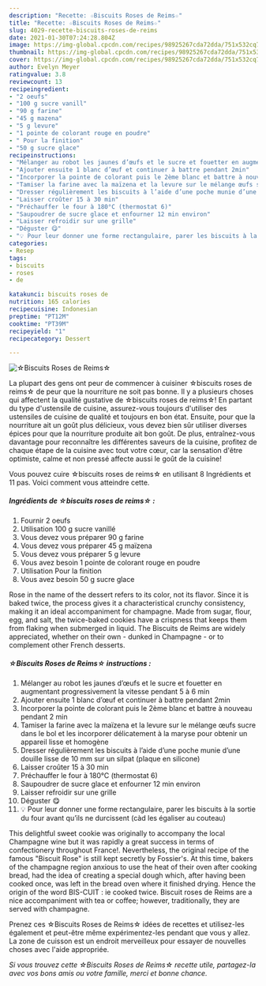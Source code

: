 ```yaml
---
description: "Recette: ☆Biscuits Roses de Reims☆"
title: "Recette: ☆Biscuits Roses de Reims☆"
slug: 4029-recette-biscuits-roses-de-reims
date: 2021-01-30T07:24:28.804Z
image: https://img-global.cpcdn.com/recipes/98925267cda72dda/751x532cq70/☆biscuits-roses-de-reims☆-photo-principale-de-la-recette.jpg
thumbnail: https://img-global.cpcdn.com/recipes/98925267cda72dda/751x532cq70/☆biscuits-roses-de-reims☆-photo-principale-de-la-recette.jpg
cover: https://img-global.cpcdn.com/recipes/98925267cda72dda/751x532cq70/☆biscuits-roses-de-reims☆-photo-principale-de-la-recette.jpg
author: Evelyn Meyer
ratingvalue: 3.8
reviewcount: 13
recipeingredient:
- "2 oeufs"
- "100 g sucre vanill"
- "90 g farine"
- "45 g mazena"
- "5 g levure"
- "1 pointe de colorant rouge en poudre"
- " Pour la finition"
- "50 g sucre glace"
recipeinstructions:
- "Mélanger au robot les jaunes d’œufs et le sucre et fouetter en augmentant progressivement la vitesse pendant 5 à 6 min"
- "Ajouter ensuite 1 blanc d’œuf et continuer à battre pendant 2min"
- "Incorporer la pointe de colorant puis le 2ème blanc et battre à nouveau pendant 2 min"
- "Tamiser la farine avec la maïzena et la levure sur le mélange œufs sucre dans le bol et les incorporer délicatement à la maryse pour obtenir un appareil lisse et homogène"
- "Dresser régulièrement les biscuits à l’aide d’une poche munie d’une douille lisse de 10 mm sur un silpat (plaque en silicone)"
- "Laisser croûter 15 à 30 min"
- "Préchauffer le four à 180°C (thermostat 6)"
- "Saupoudrer de sucre glace et enfourner 12 min environ"
- "Laisser refroidir sur une grille"
- "Déguster 😋"
- "💡 Pour leur donner une forme rectangulaire, parer les biscuits à la sortie du four avant qu’ils ne durcissent (càd les égaliser au couteau)"
categories:
- Resep
tags:
- biscuits
- roses
- de

katakunci: biscuits roses de 
nutrition: 165 calories
recipecuisine: Indonesian
preptime: "PT12M"
cooktime: "PT39M"
recipeyield: "1"
recipecategory: Dessert

---
```



![☆Biscuits Roses de Reims☆](https://img-global.cpcdn.com/recipes/98925267cda72dda/751x532cq70/☆biscuits-roses-de-reims☆-photo-principale-de-la-recette.jpg)

La plupart des gens ont peur de commencer à cuisiner ☆biscuits roses de reims☆ de peur que la nourriture ne soit pas bonne. Il y a plusieurs choses qui affectent la qualité gustative de ☆biscuits roses de reims☆! En partant du type d'ustensile de cuisine, assurez-vous toujours d'utiliser des ustensiles de cuisine de qualité et toujours en bon état. Ensuite, pour que la nourriture ait un goût plus délicieux, vous devez bien sûr utiliser diverses épices pour que la nourriture produite ait bon goût. De plus, entraînez-vous davantage pour reconnaître les différentes saveurs de la cuisine, profitez de chaque étape de la cuisine avec tout votre cœur, car la sensation d'être optimiste, calme et non pressé affecte aussi le goût de la cuisine!

<!--inarticleads1-->

Vous pouvez cuire ☆biscuits roses de reims☆ en utilisant 8 Ingrédients et 11 pas. Voici comment vous atteindre cette.

##### Ingrédients de ☆biscuits roses de reims☆ :

1. Fournir 2 oeufs
1. Utilisation 100 g sucre vanillé
1. Vous devez vous préparer 90 g farine
1. Vous devez vous préparer 45 g maïzena
1. Vous devez vous préparer 5 g levure
1. Vous avez besoin 1 pointe de colorant rouge en poudre
1. Utilisation  Pour la finition
1. Vous avez besoin 50 g sucre glace


Rose in the name of the dessert refers to its color, not its flavor. Since it is baked twice, the process gives it a characteristical crunchy consistency, making it an ideal accompaniment for champagne. Made from sugar, flour, egg, and salt, the twice-baked cookies have a crispness that keeps them from flaking when submerged in liquid. The Biscuits de Reims are widely appreciated, whether on their own - dunked in Champagne - or to complement other French desserts. 

<!--inarticleads2-->

##### ☆Biscuits Roses de Reims☆ instructions :

1. Mélanger au robot les jaunes d’œufs et le sucre et fouetter en augmentant progressivement la vitesse pendant 5 à 6 min
1. Ajouter ensuite 1 blanc d’œuf et continuer à battre pendant 2min
1. Incorporer la pointe de colorant puis le 2ème blanc et battre à nouveau pendant 2 min
1. Tamiser la farine avec la maïzena et la levure sur le mélange œufs sucre dans le bol et les incorporer délicatement à la maryse pour obtenir un appareil lisse et homogène
1. Dresser régulièrement les biscuits à l’aide d’une poche munie d’une douille lisse de 10 mm sur un silpat (plaque en silicone)
1. Laisser croûter 15 à 30 min
1. Préchauffer le four à 180°C (thermostat 6)
1. Saupoudrer de sucre glace et enfourner 12 min environ
1. Laisser refroidir sur une grille
1. Déguster 😋
1. 💡 Pour leur donner une forme rectangulaire, parer les biscuits à la sortie du four avant qu’ils ne durcissent (càd les égaliser au couteau)


This delightful sweet cookie was originally to accompany the local Champagne wine but it was rapidly a great success in terms of confectionery throughout France!. Nevertheless, the original recipe of the famous &#34;Biscuit Rose&#34; is still kept secretly by Fossier&#39;s. At this time, bakers of the champagne region anxious to use the heat of their oven after cooking bread, had the idea of creating a special dough which, after having been cooked once, was left in the bread oven where it finished drying. Hence the origin of the word BIS-CUIT : ie cooked twice. Biscuit roses de Reims are a nice accompaniment with tea or coffee; however, traditionally, they are served with champagne. 

<!--inarticleads1-->

<p>
Prenez ces ☆Biscuits Roses de Reims☆ idées de recettes et utilisez-les également et peut-être même expérimentez-les pendant que vous y allez. La zone de cuisson est un endroit merveilleux pour essayer de nouvelles choses avec l'aide appropriée.
</p>

<p>
<i>Si vous trouvez cette ☆Biscuits Roses de Reims☆ recette utile, partagez-la avec vos bons amis ou votre famille, merci et bonne chance.</i>
</p>
